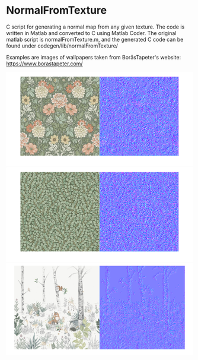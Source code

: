 # NormalFromTexture
C script for generating a normal map from any given texture. 
The code is written in Matlab and converted to C using Matlab Coder.
The original matlab script is normalFromTexture.m, and the generated C code can be found under codegen/lib/normalFromTexture/

Examples are images of wallpapers taken from BoråsTapeter's website: <https://www.borastapeter.com/>

![Picture 1](examples/flowersRes.png)
![Picture 2](examples/leafesRes.png)
![Picture 3](examples/forestRes.png)
